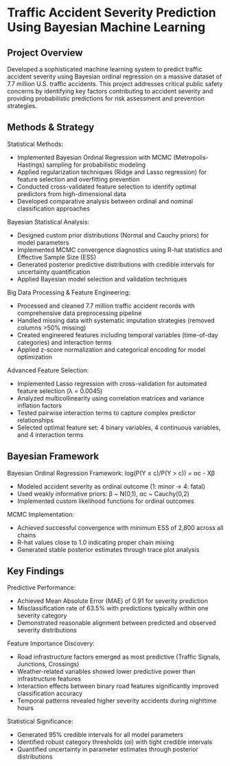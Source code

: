 # Traffic Accident Severity Prediction Using Bayesian Machine Learning

## Project Overview
Developed a sophisticated machine learning system to predict traffic accident severity using Bayesian ordinal regression on a massive dataset of 7.7 million U.S. traffic accidents. 
This project addresses critical public safety concerns by identifying key factors contributing to accident severity and providing probabilistic predictions for risk assessment 
and prevention strategies.

## Methods & Strategy
Statistical Methods:

- Implemented Bayesian Ordinal Regression with MCMC (Metropolis-Hastings) sampling for probabilistic modeling
- Applied regularization techniques (Ridge and Lasso regression) for feature selection and overfitting prevention
- Conducted cross-validated feature selection to identify optimal predictors from high-dimensional data
- Developed comparative analysis between ordinal and nominal classification approaches

Bayesian Statistical Analysis:

- Designed custom prior distributions (Normal and Cauchy priors) for model parameters
- Implemented MCMC convergence diagnostics using R-hat statistics and Effective Sample Size (ESS)
- Generated posterior predictive distributions with credible intervals for uncertainty quantification
- Applied Bayesian model selection and validation techniques

Big Data Processing & Feature Engineering:

- Processed and cleaned 7.7 million traffic accident records with comprehensive data preprocessing pipeline
- Handled missing data with systematic imputation strategies (removed columns >50% missing)
- Created engineered features including temporal variables (time-of-day categories) and interaction terms
- Applied z-score normalization and categorical encoding for model optimization

Advanced Feature Selection:

- Implemented Lasso regression with cross-validation for automated feature selection (λ = 0.0045)
- Analyzed multicollinearity using correlation matrices and variance inflation factors
- Tested pairwise interaction terms to capture complex predictor relationships
- Selected optimal feature set: 4 binary variables, 4 continuous variables, and 4 interaction terms

## Bayesian Framework 
Bayesian Ordinal Regression Framework:
log(P(Y ≤ c)/P(Y > c)) = αc - Xβ

- Modeled accident severity as ordinal outcome (1: minor → 4: fatal)
- Used weakly informative priors: β ~ N(0,1), αc ~ Cauchy(0,2)
- Implemented custom likelihood functions for ordinal outcomes

MCMC Implementation:

- Achieved successful convergence with minimum ESS of 2,800 across all chains
- R-hat values close to 1.0 indicating proper chain mixing
- Generated stable posterior estimates through trace plot analysis

## Key Findings
Predictive Performance:

- Achieved Mean Absolute Error (MAE) of 0.91 for severity prediction
- Misclassification rate of 63.5% with predictions typically within one severity category
- Demonstrated reasonable alignment between predicted and observed severity distributions

Feature Importance Discovery:

- Road infrastructure factors emerged as most predictive (Traffic Signals, Junctions, Crossings)
- Weather-related variables showed lower predictive power than infrastructure features
- Interaction effects between binary road features significantly improved classification accuracy
- Temporal patterns revealed higher severity accidents during nighttime hours

Statistical Significance:

- Generated 95% credible intervals for all model parameters
- Identified robust category thresholds (αi) with tight credible intervals
- Quantified uncertainty in parameter estimates through posterior distributions
